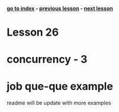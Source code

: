 #### [go to index](https://github.com/KerimCETINBAS/golang) - [previous lesson](https://github.com/KerimCETINBAS/golang/tree/lesson_25) - [next lesson](https://github.com/KerimCETINBAS/golang/tree/lesson_27)

&#10;

# Lesson 26
# concurrency - 3
# job que-que example
readme will be update with more examples